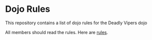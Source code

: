Dojo Rules
==========

This repository contains a list of dojo rules for the Deadly Vipers dojo

All members should read the rules. Here are [rules](https://github.com/deadlyvipers).
